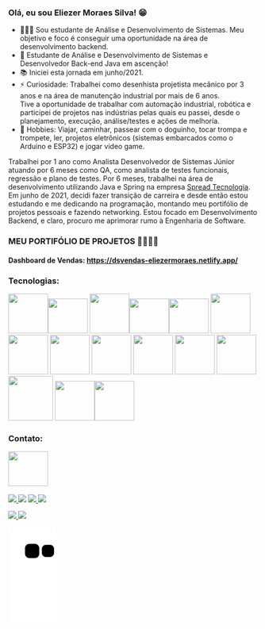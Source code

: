 
### Olá, eu sou Eliezer Moraes Silva! 😁 

- 👨🏼‍💻 Sou estudante de Análise e Desenvolvimento de Sistemas. Meu objetivo e foco é conseguir uma oportunidade na área de desenvolvimento backend. <br>
- 🎯 Estudante de Análise e Desenvolvimento de Sistemas e Desenvolvedor Back-end Java em ascenção! <br>
- 📚 Iniciei esta jornada em junho/2021. <br>
- ⚡ Curiosidade: Trabalhei como desenhista projetista mecânico por 3 anos e na área de manutenção industrial por mais de 6 anos. <br>
Tive a oportunidade de trabalhar com automação industrial, robótica e participei de projetos nas indústrias pelas quais eu passei, desde o planejamento, execução, análise/testes e ações de melhoría.
- 🎺 Hobbies: Viajar, caminhar, passear com o doguinho, tocar trompa e trompete, ler, projetos eletrônicos (sistemas embarcados como o Arduino e ESP32) e jogar video game.

Trabalhei por 1 ano como Analista Desenvolvedor de Sistemas Júnior atuando por 6 meses como QA, como analista de testes funcionais, regressão e plano de testes. Por 6 meses, trabalhei na área de desenvolvimento utilizando Java e Spring na empresa <a href="https://spread.com.br/">Spread Tecnologia</a>.<br>
Em junho de 2021, decidi fazer transição de carreira e desde então estou estudando e me dedicando na programação, montando meu portifólio de projetos pessoais e fazendo networking. Estou focado em Desenvolvimento Backend, e claro, procuro me aprimorar rumo à Engenharia de Software.

### MEU PORTIFÓLIO DE PROJETOS 👨🏼‍💻😊
#### Dashboard de Vendas: https://dsvendas-eliezermoraes.netlify.app/

### Tecnologias:

<img height="80" width="80" src="https://cdn.jsdelivr.net/gh/devicons/devicon/icons/java/java-original-wordmark.svg" /><img height="70" width="80" src="https://cdn.jsdelivr.net/gh/devicons/devicon/icons/spring/spring-original-wordmark.svg" />
          <img height="80" width="80" src="https://cdn.jsdelivr.net/gh/devicons/devicon/icons/oracle/oracle-original.svg" /><img height="70" width="80" src="https://cdn.jsdelivr.net/gh/devicons/devicon/icons/postgresql/postgresql-original.svg" /><img height="70" width="80" src="https://cdn.jsdelivr.net/gh/devicons/devicon/icons/mysql/mysql-original-wordmark.svg" />
            <img height="80" width="80" src="https://cdn.jsdelivr.net/gh/devicons/devicon/icons/mongodb/mongodb-original-wordmark.svg" /><br>
            <img height="80" width="80" src="https://cdn.jsdelivr.net/gh/devicons/devicon/icons/html5/html5-original.svg" />
            <img height="80" width="80" src="https://cdn.jsdelivr.net/gh/devicons/devicon/icons/css3/css3-original.svg" />
            <img height="80" width="80" src="https://cdn.jsdelivr.net/gh/devicons/devicon/icons/javascript/javascript-original.svg" />
            <img height="80" width="80" src="https://cdn.jsdelivr.net/gh/devicons/devicon/icons/bootstrap/bootstrap-original.svg" />
            <img height="80" width="80" src="https://cdn.jsdelivr.net/gh/devicons/devicon/icons/react/react-original-wordmark.svg" />
            <img height="80" width="80" src="https://cdn.jsdelivr.net/gh/devicons/devicon/icons/docker/docker-original.svg" />
            <img height="90" width="90" src="https://cdn.jsdelivr.net/gh/devicons/devicon/icons/amazonwebservices/amazonwebservices-plain-wordmark.svg" />
            <img height="80" width="80" src="https://cdn.jsdelivr.net/gh/devicons/devicon/icons/arduino/arduino-original-wordmark.svg" /><img height="80" width="80" src="https://cdn.jsdelivr.net/gh/devicons/devicon/icons/linux/linux-original.svg" />
          
          
          
          
          
            
### Contato:

<a href="https://www.linkedin.com/in/eliezer-moraes-silva-80b68010b/"><img height="70" width="80" src="https://cdn.jsdelivr.net/gh/devicons/devicon/icons/linkedin/linkedin-original.svg" /></a>

<a href="https://wa.me/5519981374137" alt="WhatsApp" target="_blank"> <img src="https://img.shields.io/badge/WhatsApp-25D366?style=for-the-badge&logo=whatsapp&logoColor=white"/> </a>
[<img src="https://img.shields.io/badge/Telegram-2CA5E0?style=for-the-badge&logo=telegram&logoColor=white" />](https://t.me/eliezermoraes)
<a href="mailto:eliezer.moraes@outlook.com?subject=Hello Mr. Eliezer Moraes silva" target="_blank"> <img src="https://img.shields.io/badge/Microsoft_Outlook-0078D4?style=for-the-badge&logo=microsoft-outlook&logoColor=white"/> </a>
<a href="mailto:eliezer.ingproj@gmail.com?subject=Hello Mr. Eliezer" target="_blank"> <img src="https://img.shields.io/badge/Gmail-D14836?style=for-the-badge&logo=gmail&logoColor=white"/> </a>

<div>
<a href="https://github.com/eliezermoraesss">
<img height="180em" src="https://github-readme-stats.vercel.app/api/top-langs/?username=eliezermoraesss&layout=compact&langs_count=7&theme=dracula"/>
<img height="180em" src="https://github-readme-stats.vercel.app/api?username=eliezermoraesss&show_icons=true&theme=dracula&include_all_commits=true&count_private=true"/>
</div>
  
  ![Snake animation](https://github.com/eliezermoraesss/eliezermoraesss/blob/output/github-contribution-grid-snake.svg)<br><br>
  
